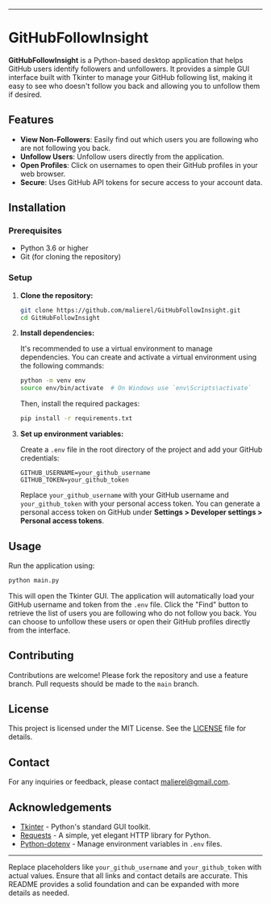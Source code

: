 
---

# GitHubFollowInsight

**GitHubFollowInsight** is a Python-based desktop application that helps GitHub users identify followers and unfollowers. It provides a simple GUI interface built with Tkinter to manage your GitHub following list, making it easy to see who doesn't follow you back and allowing you to unfollow them if desired.

## Features

- **View Non-Followers**: Easily find out which users you are following who are not following you back.
- **Unfollow Users**: Unfollow users directly from the application.
- **Open Profiles**: Click on usernames to open their GitHub profiles in your web browser.
- **Secure**: Uses GitHub API tokens for secure access to your account data.

## Installation

### Prerequisites

- Python 3.6 or higher
- Git (for cloning the repository)

### Setup

1. **Clone the repository:**

   ```bash
   git clone https://github.com/malierel/GitHubFollowInsight.git
   cd GitHubFollowInsight
   ```

2. **Install dependencies:**

   It's recommended to use a virtual environment to manage dependencies. You can create and activate a virtual environment using the following commands:

   ```bash
   python -m venv env
   source env/bin/activate  # On Windows use `env\Scripts\activate`
   ```

   Then, install the required packages:

   ```bash
   pip install -r requirements.txt
   ```

3. **Set up environment variables:**

   Create a `.env` file in the root directory of the project and add your GitHub credentials:

   ```
   GITHUB_USERNAME=your_github_username
   GITHUB_TOKEN=your_github_token
   ```

   Replace `your_github_username` with your GitHub username and `your_github_token` with your personal access token. You can generate a personal access token on GitHub under **Settings > Developer settings > Personal access tokens**.

## Usage

Run the application using:

```bash
python main.py
```

This will open the Tkinter GUI. The application will automatically load your GitHub username and token from the `.env` file. Click the "Find" button to retrieve the list of users you are following who do not follow you back. You can choose to unfollow these users or open their GitHub profiles directly from the interface.

## Contributing

Contributions are welcome! Please fork the repository and use a feature branch. Pull requests should be made to the `main` branch.

## License

This project is licensed under the MIT License. See the [LICENSE](LICENSE) file for details.

## Contact

For any inquiries or feedback, please contact malierel@gmail.com.

## Acknowledgements

- [Tkinter](https://docs.python.org/3/library/tkinter.html) - Python's standard GUI toolkit.
- [Requests](https://requests.readthedocs.io/en/latest/) - A simple, yet elegant HTTP library for Python.
- [Python-dotenv](https://github.com/theskumar/python-dotenv) - Manage environment variables in `.env` files.

---

Replace placeholders like `your_github_username` and `your_github_token` with actual values. Ensure that all links and contact details are accurate. This README provides a solid foundation and can be expanded with more details as needed.
